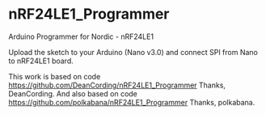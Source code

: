 # nRF24LE1_Programmer
Arduino Programmer for Nordic - nRF24LE1

Upload the sketch to your Arduino (Nano v3.0) and connect SPI from Nano to nRF24LE1 board.

This work is based on code https://github.com/DeanCording/nRF24LE1_Programmer Thanks, DeanCording.
And also based on code https://github.com/polkabana/nRF24LE1_Programmer Thanks, polkabana.
